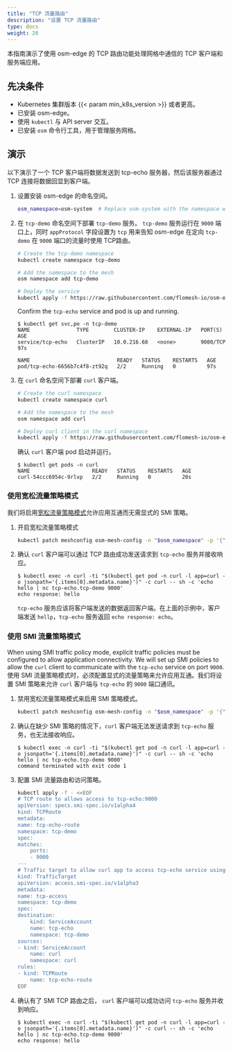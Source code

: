 ```yaml
---
title: "TCP 流量路由"
description: "设置 TCP 流量路由"
type: docs
weight: 20
---
```


本指南演示了使用 osm-edge 的 TCP 路由功能处理网格中通信的 TCP 客户端和服务端应用。

## 先决条件

- Kubernetes 集群版本 {{< param min_k8s_version >}} 或者更高。
- 已安装 osm-edge。
- 使用 `kubectl` 与 API server 交互。
- 已安装 `osm` 命令行工具，用于管理服务网格。

## 演示

以下演示了一个 TCP 客户端将数据发送到 tcp-echo 服务器，然后该服务器通过 TCP 连接将数据回显到客户端。

1. 设置安装 osm-edge 的命名空间。

    ```bash
    osm_namespace=osm-system  # Replace osm-system with the namespace where OSM is installed if different
    ```

2. 在 `tcp-demo` 命名空间下部署 `tcp-demo` 服务。 `tcp-demo` 服务运行在 `9000` 端口上，同时 `appProtocol` 字段设置为 `tcp` 用来告知 osm-edge 在定向 `tcp-demo` 在 `9000` 端口的流量时使用 TCP路由。
    ```bash
    # Create the tcp-demo namespace
    kubectl create namespace tcp-demo

    # Add the namespace to the mesh
    osm namespace add tcp-demo

    # Deploy the service
    kubectl apply -f https://raw.githubusercontent.com/flomesh-io/osm-edge-docs/{{< param osm_branch >}}/manifests/apps/tcp-echo.yaml -n tcp-demo
    ```

    Confirm the `tcp-echo` service and pod is up and running.

    ```console
    $ kubectl get svc,po -n tcp-demo
    NAME               TYPE        CLUSTER-IP    EXTERNAL-IP   PORT(S)    AGE
    service/tcp-echo   ClusterIP   10.0.216.68   <none>        9000/TCP   97s

    NAME                            READY   STATUS    RESTARTS   AGE
    pod/tcp-echo-6656b7c4f8-zt92q   2/2     Running   0          97s
    ```

3. 在 `curl` 命名空间下部署 `curl` 客户端。

    ```bash
    # Create the curl namespace
    kubectl create namespace curl

    # Add the namespace to the mesh
    osm namespace add curl

    # Deploy curl client in the curl namespace
    kubectl apply -f https://raw.githubusercontent.com/flomesh-io/osm-edge-docs/{{< param osm_branch >}}/manifests/samples/curl/curl.yaml -n curl
    ```

    确认 `curl` 客户端 pod 启动并运行。

    ```console
    $ kubectl get pods -n curl
    NAME                    READY   STATUS    RESTARTS   AGE
    curl-54ccc6954c-9rlvp   2/2     Running   0          20s
    ```

### 使用宽松流量策略模式

我们将启用[宽松流量策略模式](/docs/guides/traffic_management/permissive_mode)允许应用互通而无需显式的 SMI 策略。


1. 开启宽松流量策略模式
    ```bash
    kubectl patch meshconfig osm-mesh-config -n "$osm_namespace" -p '{"spec":{"traffic":{"enablePermissiveTrafficPolicyMode":true}}}' --type=merge
    ```

2. 确认 `curl` 客户端可以通过 TCP 路由成功发送请求到 `tcp-echo` 服务并接收响应。
    ```console
    $ kubectl exec -n curl -ti "$(kubectl get pod -n curl -l app=curl -o jsonpath='{.items[0].metadata.name}')" -c curl -- sh -c 'echo hello | nc tcp-echo.tcp-demo 9000'
    echo response: hello
    ```

    `tcp-echo` 服务应该将客户端发送的数据返回客户端。在上面的示例中，客户端发送 `hellp`，`tcp-echo` 服务返回 `echo response: echo`。

### 使用 SMI 流量策略模式

When using SMI traffic policy mode, explicit traffic policies must be configured to allow application connectivity. We will set up SMI policies to allow the `curl` client to communicate with the `tcp-echo` service on port `9000`.
使用 SMI 流量策略模式时，必须配置显式的流量策略来允许应用互通。我们将设置 SMI 策略来允许 `curl` 客户端与 `tcp-echo` 的 `9000` 端口通讯。

1. 禁用宽松流量策略模式来启用 SMI 策略模式。
    ```bash
    kubectl patch meshconfig osm-mesh-config -n "$osm_namespace" -p '{"spec":{"traffic":{"enablePermissiveTrafficPolicyMode":false}}}' --type=merge
    ```

2. 确认在缺少 SMI 策略的情况下，`curl` 客户端无法发送请求到 `tcp-echo` 服务，也无法接收响应。
    ```console
    $ kubectl exec -n curl -ti "$(kubectl get pod -n curl -l app=curl -o jsonpath='{.items[0].metadata.name}')" -c curl -- sh -c 'echo hello | nc tcp-echo.tcp-demo 9000'
    command terminated with exit code 1
    ```

3. 配置 SMI 流量路由和访问策略。
    ```bash
    kubectl apply -f - <<EOF
    # TCP route to allows access to tcp-echo:9000
    apiVersion: specs.smi-spec.io/v1alpha4
    kind: TCPRoute
    metadata:
    name: tcp-echo-route
    namespace: tcp-demo
    spec:
    matches:
        ports:
        - 9000
    ---
    # Traffic target to allow curl app to access tcp-echo service using a TCPRoute
    kind: TrafficTarget
    apiVersion: access.smi-spec.io/v1alpha3
    metadata:
    name: tcp-access
    namespace: tcp-demo
    spec:
    destination:
        kind: ServiceAccount
        name: tcp-echo
        namespace: tcp-demo
    sources:
    - kind: ServiceAccount
        name: curl
        namespace: curl
    rules:
    - kind: TCPRoute
        name: tcp-echo-route
    EOF
    ```

4. 确认有了 SMI TCP 路由之后， `curl` 客户端可以成功访问 `tcp-echo` 服务并收到响应。
    ```console
    $ kubectl exec -n curl -ti "$(kubectl get pod -n curl -l app=curl -o jsonpath='{.items[0].metadata.name}')" -c curl -- sh -c 'echo hello | nc tcp-echo.tcp-demo 9000'
    echo response: hello